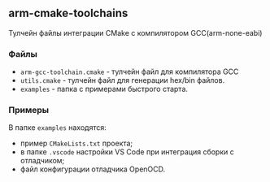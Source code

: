 ## arm-cmake-toolchains
Тулчейн файлы интеграции CMake с компилятором GCC(arm-none-eabi)

### Файлы
* `arm-gcc-toolchain.cmake` - тулчейн файл для компилятора GCC
* `utils.cmake` - тулчейн файл для генерации hex/bin файлов.
* `examples` - папка с примерами быстрого старта.

### Примеры
В папке `examples` находятся:
* пример `CMakeLists.txt` проекта;
* в папке `.vscode` настройки VS Code при интеграция сборки с отладчиком;
* файл конфигурации отладчика OpenOCD.
